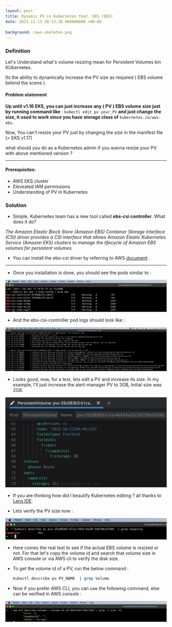 ```yaml
---
layout: post
title: Dynamic PV in Kubernetes feat. EKS (EBS)
date: 2021-11-13 20:13:38.000000000 +00:00
 
background: /aws-skeleton.png
---
```


### Definition
Let's Understand what's volume resizing mean for Persistent Volumes kin KUbernetes.   


Its the ability to dynamically increase the PV size as required ( EBS volume behind the scene ).   

#### Problem statement
**Up until v1.16 EKS, you can just increase any ( PV ) EBS volume size just by running command like** : ```kubectl edit pv your_PV``` **and just change the size, it used to work since you have storage class  of** ```kubernetes.io/aws-ebs```.   


Now, You can't resize your PV just by changing the size in the manifest file (> EKS v1.17)


what should you do as a Kubernetes admin if you wanna resize your PV with above mentioned version ?   

---

#### Prerequisites:
- AWS EKS cluster
- Eleveated IAM permissions
- Understanding of PV in Kubernetes
### Solution
- Simple, Kubernetes team has a new tool called **ebs-csi controller**. What does it do?    


*The Amazon Elastic Block Store (Amazon EBS) Container Storage Interface (CSI) driver provides a CSI interface that allows Amazon Elastic Kubernetes Service (Amazon EKS) clusters to manage the lifecycle of Amazon EBS volumes for persistent volumes.*   


- You can install the ebs-csi driver by referring to AWS [document](https://docs.aws.amazon.com/eks/latest/userguide/ebs-csi.html) .   

--- 
- Once you installation is done, you should see the pods similar to :    

![](/ebs-csi.png)
 
  
- And the ebs-csi-controller pod logs should look like :    
  
![](/ebs-log.png)
 
  
- Looks good, now, for a test, lets edit a PV and increase its size. In my example, I'll just increase the alert-manager PV to 3GB, Initial size was 2GB. 
  
![](/pv-update.png)
 
  
- If you are thinking how did I beautify Kubernetes editing ? all thanks to [Lens IDE](https://k8slens.dev).   
  
  
- Lets verify the PV size now :   
  
![](/pv-describe.png)
 
  
- Here comes the real test to see if the actual EBS volume is resized or not. For that let's copy the volume id and search that volume size in AWS console or via AWS cli to verify the disk size.   
  
  
- To get the volume id of a PV, run the below command :   
  
  
  ```bash
  kubectl describe pv PV_NAME  | grep Volume
  ```   
  
  
- Now if you prefer AWS CLI, you can use the following command, else can be verified in AWS console :    
  
![](/ebs-describe.png)
  

